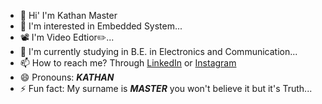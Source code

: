 - 👋 Hi' I'm Kathan Master
- 👀 I'm interested in Embedded System...
- 📽️ I'm Video Edtior✏️...
- 🌱 I'm currently studying in B.E. in Electronics and Communication...
- 📫 How to reach me? Through <a href="https://www.linkedin.com/in/kathan-master">LinkedIn</a> or <a href="https://instagram.com/_master_kathan_">Instagram</a>
- 😄 Pronouns: _**KATHAN**_
- ⚡ Fun fact: My surname is _**MASTER**_ you won't believe it but it's Truth...
